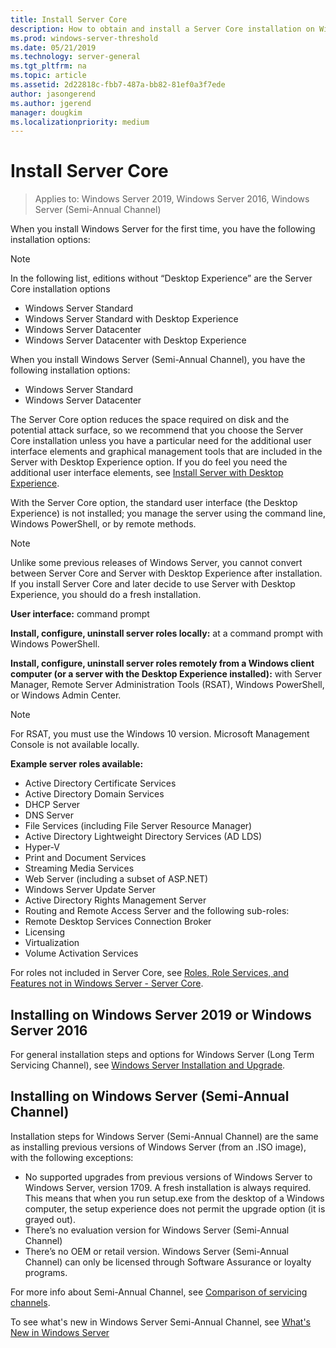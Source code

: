 ```yaml
---
title: Install Server Core
description: How to obtain and install a Server Core installation on Windows Server 2019, Windows Server 2016, or Windows Server (Semi-Annual Channel).
ms.prod: windows-server-threshold
ms.date: 05/21/2019
ms.technology: server-general
ms.tgt_pltfrm: na
ms.topic: article
ms.assetid: 2d22818c-fbb7-487a-bb82-81ef0a3f7ede
author: jasongerend
ms.author: jgerend
manager: dougkim
ms.localizationpriority: medium
---
```

# Install Server Core

> Applies to: Windows Server 2019, Windows Server 2016, Windows Server (Semi-Annual Channel)
  
When you install Windows Server for the first time, you have the following installation options:

>[!NOTE]
> In the following list, editions without “Desktop Experience” are the Server Core installation options

-	Windows Server Standard
-	Windows Server Standard with Desktop Experience
-	Windows Server Datacenter
-	Windows Server Datacenter with Desktop Experience

When you install Windows Server (Semi-Annual Channel), you have the following installation options:

-	Windows Server Standard 
-	Windows Server Datacenter

The Server Core option reduces the space required on disk and the potential attack surface, so we recommend that you choose the Server Core installation unless you have a particular need for the additional user interface elements and graphical management tools that are included in the Server with Desktop Experience option. If you do feel you need the additional user interface elements, see [Install Server with Desktop Experience](Getting-Started-with-Server-with-Desktop-Experience.md). 

With the Server Core option, the standard user interface (the Desktop Experience) is not installed; you manage the server using the command line, Windows PowerShell, or by remote methods.

>[!NOTE]
>
>Unlike some previous releases of Windows Server, you cannot convert between Server Core and Server with Desktop Experience after installation. If you install Server Core and later decide to use Server with Desktop Experience, you should do a fresh installation.

**User interface:** command prompt

**Install, configure, uninstall server roles locally:** at a command prompt with Windows PowerShell.

**Install, configure, uninstall server roles remotely from a Windows client computer (or a server with the Desktop Experience installed):** with Server Manager, Remote Server Administration Tools (RSAT), Windows PowerShell, or Windows Admin Center.

>[!NOTE]
>
>For RSAT, you must use the Windows 10 version.
>Microsoft Management Console is not available locally.

**Example server roles available:**

- Active Directory Certificate Services
- Active Directory Domain Services
- DHCP Server
- DNS Server
- File Services (including File Server Resource Manager)
- Active Directory Lightweight Directory Services (AD LDS)
- Hyper-V
- Print and Document Services
- Streaming Media Services
- Web Server (including a subset of ASP.NET)
- Windows Server Update Server
- Active Directory Rights Management Server
- Routing and Remote Access Server and the following sub-roles:
- Remote Desktop Services Connection Broker
- Licensing
- Virtualization
- Volume Activation Services

For roles not included in Server Core, see [Roles, Role Services, and Features not in Windows Server - Server Core](../administration/server-core/server-core-removed-roles.md).

## Installing on Windows Server 2019 or Windows Server 2016

For general installation steps and options for Windows Server (Long Term Servicing Channel), see [Windows Server Installation and Upgrade](installation-and-upgrade.md).

## Installing on Windows Server (Semi-Annual Channel)

Installation steps for Windows Server (Semi-Annual Channel) are the same as installing previous versions of Windows Server (from an .ISO image), with the following exceptions:

- No supported upgrades from previous versions of Windows Server to Windows Server, version 1709. A fresh installation is always required.
   This means that when you run setup.exe from the desktop of a Windows computer, the setup experience does not permit the upgrade option (it is grayed out).
- There’s no evaluation version for Windows Server (Semi-Annual Channel)
- There’s no OEM or retail version. Windows Server (Semi-Annual Channel) can only be licensed through Software Assurance or loyalty programs.

For more info about Semi-Annual Channel, see [Comparison of servicing channels](../get-started-19/servicing-channels-19.md).

To see what's new in Windows Server Semi-Annual Channel, see [What's New in Windows Server](whats-new-in-windows-server.md)
